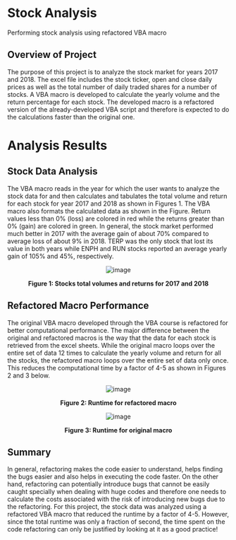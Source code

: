 # Stock Analysis
Performing stock analysis using refactored VBA macro 
## Overview of Project
The purpose of this project is to analyze the stock market for years 2017 and 2018.  The excel file includes the stock ticker, open and close daily prices as well as the total number of daily traded shares for a number of stocks. A VBA macro is developed to calculate the yearly volume and the return percentage for each stock. The developed macro is a refactored version of the already-developed VBA script and therefore is expected to do the calculations faster than the original one.
# Analysis Results
## Stock Data Analysis
The VBA macro reads in the year for which the user wants to analyze the stock data for and then calculates and tabulates the total volume and return for each stock for year 2017 and 2018 as shown in Figures 1. The VBA macro also formats the calculated data as shown in the Figure. Return values less than 0% (loss) are colored in red while the returns greater than 0% (gain) are colored in green.  In general, the stock market performed much better in 2017 with the average gain of about 70% compared to average loss of about 9% in 2018. TERP was the only stock that lost its value in both years while ENPH and RUN stocks reported an average yearly gain of 105% and 45%, respectively. 

<div align="center"> 

![image](https://user-images.githubusercontent.com/103223944/163464933-f4bc81fa-89f8-441f-bf63-66f361e0cba8.png)
  
**Figure 1: Stocks total volumes and returns for 2017 and 2018** 
  
<div align="left"> 
  
## Refactored Macro Performance 
The original VBA macro developed through the VBA course is refactored for better computational performance. The major difference between the original and refactored macros is the way that the data for each stock is retrieved from the excel sheets. While the original macro loops over the entire set of data 12 times to calculate the yearly volume and return for all the stocks, the refactored macro loops over the entire set of data only once. This reduces the computational time by a factor of 4-5 as shown in Figures 2 and 3 below. 
  
<div align="center"> 
    
![image](https://user-images.githubusercontent.com/103223944/163465107-790d24c9-c112-40a4-8d4a-16ba99299f50.png)

**Figure 2: Runtime for refactored macro** 
      
![image](https://user-images.githubusercontent.com/103223944/163465188-4e58e087-d35e-425d-ab24-9845069457f7.png)

**Figure 3: Runtime for original macro** 
    
<div align="left">   
    
## Summary
In general, refactoring makes the code easier to understand, helps finding the bugs easier and also helps in executing the code faster. On the other hand, refactoring can potentially introduce bugs that cannot be easily caught specially when dealing with huge codes and therefore one needs to calculate the costs associated with the risk of introducing new bugs due to the refactoring.
For this project, the stock data was analyzed using a refactored VBA macro that reduced the runtime by a factor of 4-5. However, since the total runtime was only a fraction of second, the time spent on the code refactoring can only be justified by looking at it as a good practice!        
    
    
    
  
